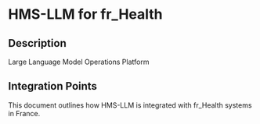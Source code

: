 # HMS-LLM for fr_Health

## Description

Large Language Model Operations Platform

## Integration Points

This document outlines how HMS-LLM is integrated with fr_Health systems in France.
